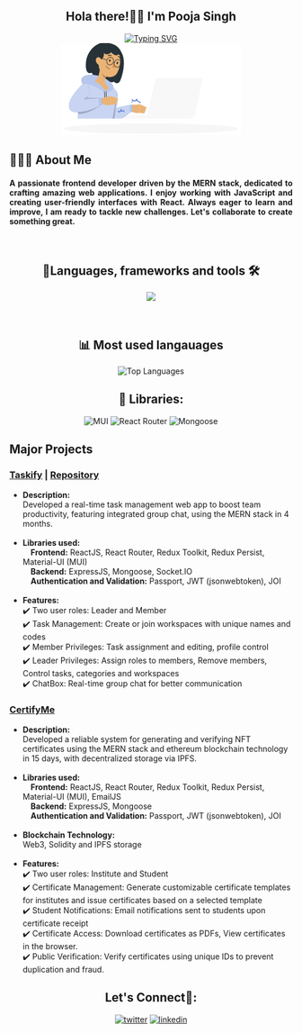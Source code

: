 <div align="center">
  <h2>Hola there!👋🏻 I'm Pooja Singh</h2>
 <a href="https://git.io/typing-svg"><img src="https://readme-typing-svg.demolab.com?font=Fira+Code&weight=500&size=22&pause=1000&color=4EA5F2&width=435&lines=Passionate+Frontend+Web+Developer" alt="Typing SVG" /></a>
  <div align="center">
     <img src="https://raw.githubusercontent.com/Pooja-so/Pooja-so/main/images/Coding.gif" alt="Coding"/>
  </div>
</div>
<section>
  <h2>👩🏻‍💻 About Me</h2>
  <h4 align="justify">A passionate frontend developer driven by the MERN stack, dedicated to crafting amazing web applications. I enjoy working with JavaScript and creating user-friendly interfaces with React. Always eager to learn and improve, I am ready to tackle new challenges. Let's collaborate to create something great.</h4>
</section>
<br/>
<section align="center">
  <h2>🚀Languages, frameworks and tools 🛠️ </h2>
  <p>
    <img src="https://skillicons.dev/icons?i=html,css,js,react,redux,nodejs,express,mongodb,postman" />
  </a>
</p>
</section>
<br/>
<section align="center">
   <h2>📊 Most used langauages </h2>
  <p>
  <img src="https://github-readme-stats.vercel.app/api/top-langs/?username=Pooja-so&hide=c%23,c,typescript,c%2B%2B&theme=dark&card_width=400" alt="Top Languages" />
 </p>
</section>
<section align="center">
  <h2>📑 Libraries: </h2>
  <img alt="MUI" src="https://img.shields.io/badge/MUI-%230081CB.svg?style=for-the-badge&logo=mui&logoColor=white"/> 
  <img alt="React Router" src="https://img.shields.io/badge/React_Router-CA4245?style=for-the-badge&logo=react-router&logoColor=white"/>
  <img alt="Mongoose" src="https://img.shields.io/badge/Mongoose-F04D35.svg?style=for-the-badge&logo=Mongoose&logoColor=white"/>
</section>
<section>
  <h2>Major Projects</h2>
 <div>
   <h3><a href="https://taskifyteam.netlify.app/">Taskify</a> | <a href="https://github.com/KhushiiVora/Taskify">Repository</a></h3>
   <p>
     <ul>
      <li><b>Description:</b>
       <br/>Developed a real-time task management web app to boost team productivity, featuring integrated group chat, using the MERN stack in 4 months.
       </li>
       <br/>
       <li><b>Libraries used:</b>
       <br/>&emsp;<b>Frontend:</b> ReactJS, React Router, Redux Toolkit, Redux Persist, Material-UI (MUI)
       <br/>&emsp;<b>Backend:</b> ExpressJS, Mongoose, Socket.IO
       <br/>&emsp;<b>Authentication and Validation:</b> Passport, JWT (jsonwebtoken), JOI
       </li>
       <br/>
       <li><b>Features:</b>
         <br/>✔️ Two user roles: Leader and Member
         <br/>✔️ Task Management: Create or join workspaces with unique names and codes
         <br/>✔️ Member Privileges: Task assignment and editing, profile control
         <br/>✔️ Leader Privileges: Assign roles to members, Remove members, Control tasks, categories and workspaces
         <br/>✔️ ChatBox: Real-time group chat for better communication
       </li>
     </ul>
   </p>
 </div>
  <div>
    <h3><a href="https://github.com/KhushiiVora/MiniProject">CertifyMe</a></h3>
    <p>
     <ul>
       <li><b>Description:</b>
       <br/>Developed a reliable system for generating and verifying NFT certificates using the MERN stack and ethereum blockchain technology in 15 days, with decentralized storage via IPFS.
       </li>
       <br/>
       <li><b>Libraries used:</b>
       <br/>&emsp;<b>Frontend:</b> ReactJS, React Router, Redux Toolkit, Redux Persist, Material-UI (MUI), EmailJS
       <br/>&emsp;<b>Backend:</b> ExpressJS, Mongoose
       <br/>&emsp;<b>Authentication and Validation:</b> Passport, JWT (jsonwebtoken), JOI
       </li>
       <br/>
       <li><b>Blockchain Technology:</b>
       <br/>Web3, Solidity and IPFS storage
       </li><br/>
       <li><b>Features:</b>
         <br/>✔️ Two user roles: Institute and Student
         <br/>✔️ Certificate Management: Generate customizable certificate templates for institutes and issue certificates based on a selected template
         <br/>✔️ Student Notifications: Email notifications sent to students upon certificate receipt
         <br/>✔️ Certificate Access: Download certificates as PDFs, View certificates in the browser.
         <br/>✔️ Public Verification: Verify certificates using unique IDs to prevent duplication and fraud.
       </li>
     </ul>
   </p>
  </div>
</section>
<section align="center">
  <h2>Let's Connect🤝:</h2>
  <a href="https://x.com/PoojaSingh294"><img alt="twitter" src="https://skillicons.dev/icons?i=twitter" /></a>
  <a href="https://www.linkedin.com/in/pooja-singh-400a64253/"><img alt="linkedin" src="https://skillicons.dev/icons?i=linkedin"/></a>
</section>

<!--
**Pooja-so/Pooja-so** is a ✨ _special_ ✨ repository because its `README.md` (this file) appears on your GitHub profile.

Here are some ideas to get you started:

- 🔭 I’m currently working on ...
- 🌱 I’m currently learning ...
- 👯 I’m looking to collaborate on ...
- 🤔 I’m looking for help with ...
- 💬 Ask me about ...
- 📫 How to reach me: ...
- 😄 Pronouns: ...
- ⚡ Fun fact: ...
-->
